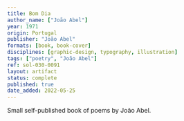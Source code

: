 ```yaml
---
title: Bom Dia
author_name: ["João Abel"]
year: 1971
origin: Portugal
publisher: "João Abel"
formats: [book, book-cover]
disciplines: [graphic-design, typography, illustration]
tags: ["poetry", "João Abel"]
ref: sol-030-0091
layout: artifact
status: complete
published: true
date_added: 2022-05-25
---
```


Small self-published book of poems by João Abel.
